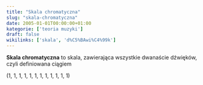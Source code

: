 ```yaml
---
title: "Skala chromatyczna"
slug: "skala-chromatyczna"
date: 2005-01-01T00:00:00+01:00
kategorie: ['teoria muzyki']
draft: false
wikilinks: ['skala', 'd%C5%BAwi%C4%99k']
---
```

**Skala chromatyczna** to skala<!-- link nie odnosił się do niczego -->, zawierająca
wszystkie dwanaście dźwięków<!-- link nie odnosił się do niczego -->, czyli definiowana
ciągiem

(1, 1, 1, 1, 1, 1, 1, 1, 1, 1, 1, 1)

